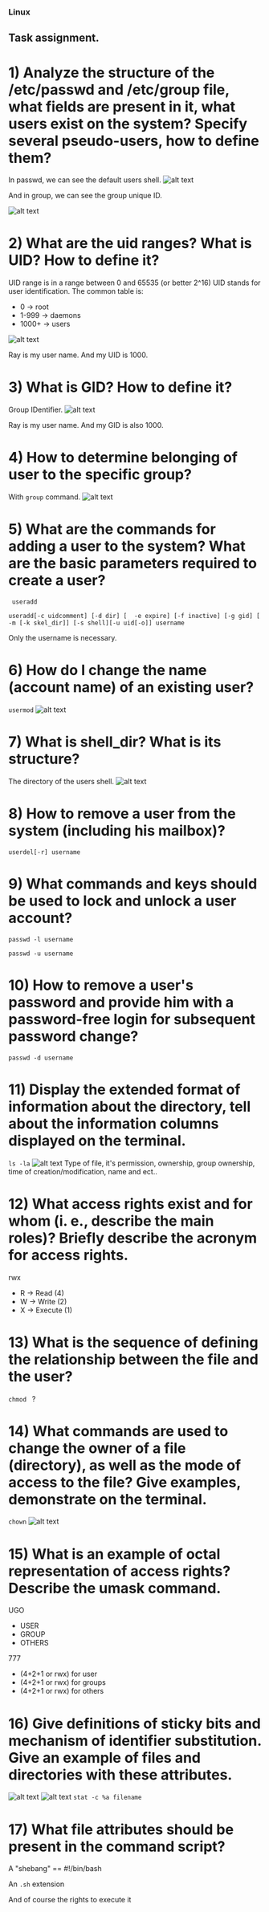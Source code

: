 ### Linux 

## Task assignment.
# 1) Analyze the structure of the /etc/passwd and /etc/group file, what fields are present in it, what users exist on the system? Specify several pseudo-users, how to define them?
In passwd, we can see the default users shell.
![alt text](images/1.png)


And in group, we can see the group unique ID.

![alt text](images/2.png)

# 2) What are the uid ranges? What is UID? How to define it?
UID range is in a range between 0 and 65535 (or better 2^16)
UID stands for user identification.
The common table is: 
- 0 -> root
- 1-999 -> daemons 
- 1000+ -> users

![alt text](images/3.png)

Ray is my user name. And my UID is 1000.

# 3) What is GID? How to define it?

Group IDentifier.
![alt text](images/3.png)

Ray is my user name. And my GID is also 1000.

# 4) How to determine belonging of user to the specific group?
With ``` group ``` command.
![alt text](images/4.png)

# 5) What are the commands for adding a user to the system? What are the basic parameters required to create a user?
``` useradd``` 

```useradd[-c uidcomment] [-d dir] [  -e expire] [-f inactive] [-g gid] [  -m [-k skel_dir]] [-s shell][-u uid[-o]] username ```

Only the username is necessary.

# 6) How do I change the name (account name) of an existing user?

```usermod```
![alt text](images/5.png)

# 7) What is shell_dir? What is its structure?
The directory of the users shell. 
![alt text](images/6.png)

# 8) How to remove a user from the system (including his mailbox)?

``` userdel[-r] username ```

# 9) What commands and keys should be used to lock and unlock a user account?

```passwd -l username```

```passwd -u username```

# 10) How to remove a user's password and provide him with a password-free login for subsequent password change?

```passwd -d username```

# 11) Display the extended format of information about the directory, tell about the information columns displayed on the terminal.

```ls -la```
![alt text](images/7.png)
Type of file, it's permission, ownership, group ownership, time of creation/modification, name and ect..

# 12) What access rights exist and for whom (i. e., describe the main roles)? Briefly describe the acronym for access rights.

rwx
- R -> Read (4)
- W -> Write (2)
- X -> Execute (1)

# 13) What is the sequence of defining the relationship between the file and the user?

```chmod ``` ?

# 14) What commands are used to change the owner of a file (directory), as well as the mode of access to the file? Give examples, demonstrate on the terminal.

``` chown ```
![alt text](images/8.png)

# 15) What is an example of octal representation of access rights? Describe the umask command.
UGO 
- USER
- GROUP
- OTHERS

777 
- (4+2+1 or rwx) for user
- (4+2+1 or rwx) for groups
- (4+2+1 or rwx) for others



# 16) Give definitions of sticky bits and mechanism of identifier substitution. Give an example of files and directories with these attributes.

![alt text](images/9.png)
![alt text](images/10.png)
```stat -c %a filename ```

# 17) What file attributes should be present in the command script?

A "shebang" == #!/bin/bash

An ``` .sh ``` extension

And of course the rights to execute it